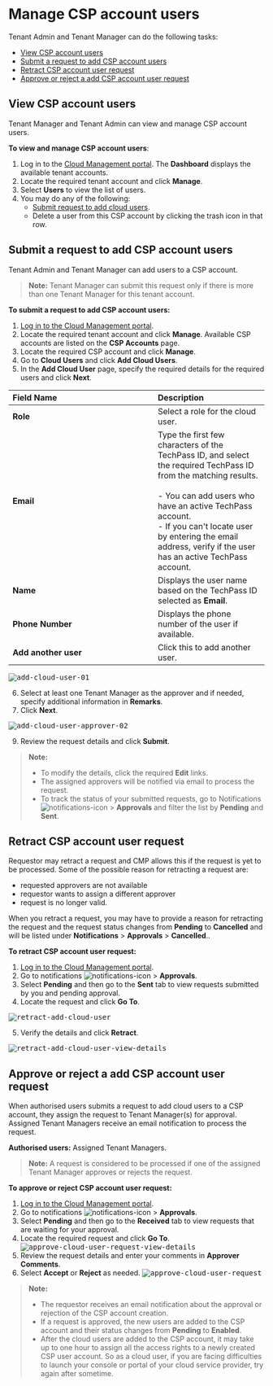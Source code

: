 # Manage CSP account users

Tenant Admin and Tenant Manager can do the following tasks:
- [View CSP account users](#view-csp-account-users)
- [Submit a request to add CSP account users](#submit-a-request-to-add-csp-account-users)
- [Retract CSP account user request](#retract-CSP-account-user-request)
- [Approve or reject a add CSP account user request](#approve-or-reject-a-add-csp-account-user-request)


## View CSP account users
Tenant Manager and Tenant Admin can view and manage CSP account users.

**To view and manage CSP account users**:
1. Log in to the [Cloud Management portal](log-in-to-cmp). The **Dashboard** displays the available tenant accounts.
2. Locate the required tenant account and click **Manage**.
3. Select **Users** to view the list of users.
4. You may do any of the following:
   - [Submit request to add cloud users](#submit-request-to-add-cloud-users).
   - Delete a user from this CSP account by clicking the trash icon in that row.

## Submit a request to add CSP account users
Tenant Admin and Tenant Manager can add users to a CSP account.

> **Note:**
> Tenant Manager can submit this request only if there is more than one Tenant Manager for this tenant account.

**To submit a request to add CSP account users:**
1. [Log in to the Cloud Management portal](log-in-to-cmp).
2. Locate the required tenant account and click **Manage**. Available CSP accounts are listed on the **CSP Accounts** page.
3. Locate the required CSP account and click **Manage**.
4. Go to **Cloud Users** and click **Add Cloud Users**.
5. In the **Add Cloud User** page, specify the required details for the required users and click **Next**.

| <div style="width:270px">Field Name</div>  | Description |
| :------------------------------------------ |:-------------|
| **Role**      | Select a role for the cloud user.     |
| **Email**     | Type the first few characters of the TechPass ID, and select the required TechPass ID from the matching results. <br><br>- You can add users who have an active TechPass account. <br>- If you can't locate user by entering the email address, verify if the user has an active TechPass account.  |
| **Name** | Displays the user name based on the TechPass ID selected as **Email**. |
| **Phone Number** | Displays the phone number of the user if available. |
| **Add another user** |  Click this to add another user. |

<kbd>![add-cloud-user-01](images/add-cloud-user-01.png)</kbd>

6. Select at least one Tenant Manager as the approver and if needed, specify additional information in **Remarks**.
7. Click **Next**.

<kbd>![add-cloud-user-approver-02](images/add-cloud-user-approver-02.png)</kbd>

9. Review the request details and click **Submit**.
 > **Note:**
 >- To modify the details, click the required **Edit** links.
 >- The assigned approvers will be notified via email to process the request.
 >- To track the status of your submitted requests, go to Notifications![notifications-icon](images/notifications-icon.png) > **Approvals** and filter the list by **Pending** and **Sent**.

## Retract CSP account user request
Requestor may retract a request and CMP allows this if the request is yet to be processed. Some of the possible reason for retracting a request are:
- requested approvers are not available
- requestor wants to assign a different approver
- request is no longer valid.

When you retract a request, you may have to provide a reason for retracting the request and the request status changes from **Pending** to **Cancelled** and will be listed under **Notifications** > **Approvals** > **Cancelled**..

**To retract CSP account user request:**
1. [Log in to the Cloud Management portal](log-in-to-cmp).
1. Go to notifications ![notifications-icon](images/notifications-icon.png) > **Approvals**.
1. Select **Pending** and then go to the **Sent** tab to view requests submitted by you and pending approval.
1. Locate the request and click **Go To**.

<kbd>![retract-add-cloud-user](images/retract-add-cloud-user.png)</kbd>

5. Verify the details and click **Retract**.

<kbd>![retract-add-cloud-user-view-details](images/retract-add-cloud-user-view-details.png)</kbd>

## Approve or reject a add CSP account user request
When authorised users submits a request to add cloud users to a CSP account, they assign the request to Tenant Manager(s) for approval. Assigned Tenant Managers receive an email notification to process the request.

**Authorised users:** Assigned Tenant Managers.

> **Note:**
> A request is considered to be processed if one of the assigned Tenant Manager approves or rejects the request.

**To approve or reject CSP account user request:**

1. [Log in to the Cloud Management portal](log-in-to-cmp).
1. Go to notifications ![notifications-icon](images/notifications-icon.png) > **Approvals**.
1. Select **Pending** and then go to the **Received** tab to view requests that are waiting for your approval.
1. Locate the required request and click **Go To**.
<kbd>![approve-cloud-user-request-view-details](images/approve-cloud-user-request-view-details.png)</kbd>
1. Review the request details and enter your comments in **Approver Comments**.
1. Select **Accept** or **Reject** as needed.
<kbd>![approve-cloud-user-request](images/approve-cloud-user-request.png)</kbd>

>**Note:**
>- The requestor receives an email notification about the approval or rejection of the CSP account creation.
>- If a request is approved, the new users are added to the CSP account and their status changes from **Pending** to **Enabled**.
>- After the cloud users are added to the CSP account, it may take up to one hour to assign all the access rights to a newly created CSP user account. So as a cloud user, if you are facing difficulties to launch your console or portal of your cloud service provider, try again after sometime.
